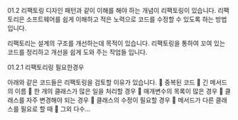 01.2 리팩토링
디자인 패턴과 같이 이해를 해야 하는 개념이 리팩토링이 있습니다. 리팩토리은 소프트웨어를 쉽게 이해하고 적은 노력으로 코드를 수정할 수 있도록 하는 방법입니다.

리팩토리는 설계의 구조를 개선하는데 목적이 있습니다. 리팩토링을 통하여 꼬여 있는 코드를 정리하고 개선을 쉽게 도와 주는 작업들 입니다.

01.2.1 리팩토리링 필요한경우

아래와 같은 코드들은 리팩토링을 검토할 이유가 있습니다.
	중복된 코드
	긴 메서드의 이름
	한 개의 클래스가 많은 일을 처리할 경우
	매개변수의 목록이 많은 경우
	클래스를 자주 변경해야 되는 경우
	클래스의 수정이 필요할 경우
	메서드가 다른 클래스를 필요로 할 때
	그외 다수…
